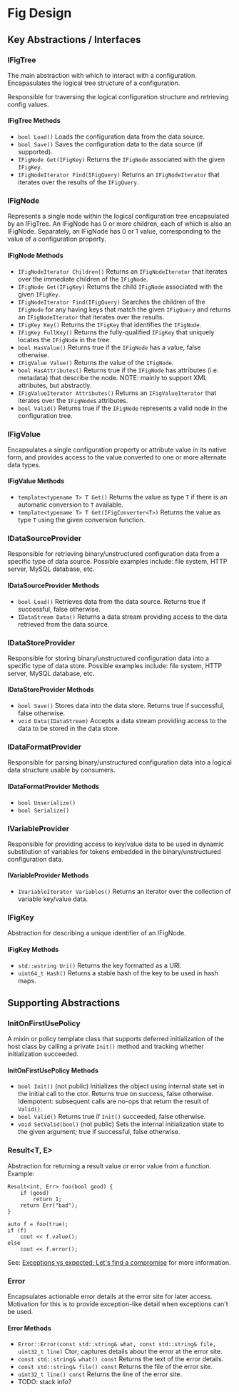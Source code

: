 # Fig Design

## Key Abstractions / Interfaces

### IFigTree

The main abstraction with which to interact with a configuration. Encapasulates the logical tree structure of a configuration.

Responsible for traversing the logical configuration structure and retrieving config values.

#### IFigTree Methods

- `bool Load()` Loads the configuration data from the data source.
- `bool Save()` Saves the configuration data to the data source (if supported).
- `IFigNode Get(IFigKey)` Returns the `IFigNode` associated with the given `IFigKey`.
- `IFigNodeIterator Find(IFigQuery)` Returns an `IFigNodeIterator` that iterates over the results of the `IFigQuery`.

### IFigNode

Represents a single node within the logical configuration tree encapsulated by an IFigTree. An IFigNode has 0 or more children, each of which is also an IFigNode. Separately, an IFigNode has 0 or 1 value, corresponding to the value of a configuration property.

#### IFigNode Methods

- `IFigNodeIterator Children()` Returns an `IFigNodeIterator` that iterates over the immediate children of the `IFigNode`.
- `IFigNode Get(IFigKey)` Returns the child `IFigNode` associated with the given `IFigKey`.
- `IFigNodeIterator Find(IFigQuery)` Searches the children of the `IFigNode` for any having keys that match the given `IFigQuery` and returns an `IFigNodeIterator` that iterates over the results.
- `IFigKey Key()` Returns the `IFigKey` that identifies the `IFigNode`.
- `IFigKey FullKey()` Returns the fully-qualified `IFigKey` that uniquely locates the `IFigNode` in the tree.
- `bool HasValue()` Returns true if the `IFigNode` has a value, false otherwise.
- `IFigValue Value()` Returns the value of the `IFigNode`.
- `bool HasAttributes()` Returns true if the `IFigNode` has attributes (i.e. metadata) that describe the node. NOTE: mainly to support XML attributes, but abstractly.
- `IFigValueIterator Attributes()` Returns an `IFigValueIterator` that iterates over the `IFigNode`s attributes.
- `bool Valid()` Returns true if the `IFigNode` represents a valid node in the configuration tree.

### IFigValue

Encapsulates a single configuration property or attribute value in its native form, and provides access to the value converted to one or more alternate data types.

#### IFigValue Methods

- `template<typename T> T Get()` Returns the value as type `T` if there is an automatic conversion to `T` available.
- `template<typename T> T Get(IFigConverter<T>)` Returns the value as type `T` using the given conversion function.

### IDataSourceProvider

Responsible for retrieving binary/unstructured configuration data from a specific type of data source. Possible examples include: file system, HTTP server, MySQL database, etc.

#### IDataSourceProvider Methods

- `bool Load()` Retrieves data from the data source. Returns true if successful, false otherwise.
- `IDataStream Data()` Returns a data stream providing access to the data retrieved from the data source.

### IDataStoreProvider

Responsible for storing binary/unstructured configuration data into a specific type of data store. Possible examples include: file system, HTTP server, MySQL database, etc.

#### IDataStoreProvider Methods

- `bool Save()` Stores data into the data store. Returns true if successful, false otherwise.
- `void Data(IDataStream)` Accepts a data stream providing access to the data to be stored in the data store.

### IDataFormatProvider

Responsible for parsing binary/unstructured configuration data into a logical data structure usable by consumers.

#### IDataFormatProvider Methods

- `bool Unserialize()`
- `bool Serialize()`

### IVariableProvider

Responsible for providing access to key/value data to be used in dynamic substitution of variables for tokens embedded in the binary/unstructured configuration data.

#### IVariableProvider Methods

- `IVariableIterator Variables()` Returns an iterator over the collection of variable key/value data.

### IFigKey

Abstraction for describing a unique identifier of an IFigNode.

#### IFigKey Methods

- `std::wstring Uri()` Returns the key formatted as a URI.
- `uint64_t Hash()` Returns a stable hash of the key to be used in hash maps.

## Supporting Abstractions

### InitOnFirstUsePolicy

A mixin or policy template class that supports deferred initialization of the host class by calling a private `Init()` method and tracking whether initialization succeeded.

#### InitOnFirstUsePolicy Methods

- `bool Init()` (not public) Initializes the object using internal state set in the initial call to the ctor. Returns true on success, false otherwise. Idempotent: subsequent calls are no-ops that return the result of `Valid()`.
- `bool Valid()` Returns true if `Init()` succeeded, false otherwise.
- `void SetValid(bool)` (not public) Sets the internal initialization state to the given argument; true if successful, false otherwise.

### Result<T, E>

Abstraction for returning a result value or error value from a function. Example:

    Result<int, Err> foo(bool good) {
        if (good)
            return 1;
        return Err("bad");
    }

    auto f = foo(true);
    if (f) 
        cout << f.value();
    else
        cout << f.error();

See: [Exceptions vs expected: Let's find a compromise](https://foonathan.net/blog/2017/12/04/exceptions-vs-expected.html) for more information.

### Error

Encapsulates actionable error details at the error site for later access. Motivation for this is to provide exception-like detail when exceptions can't be used.

#### Error Methods

- `Error::Error(const std::string& what, const std::string& file, uint32_t line)` Ctor; captures details about the error at the error site.
- `const std::string& what() const` Returns the text of the error details.
- `const std::string& file() const` Returns the file of the error site.
- `uint32_t line() const` Returns the line of the error site.
- TODO: stack info?
